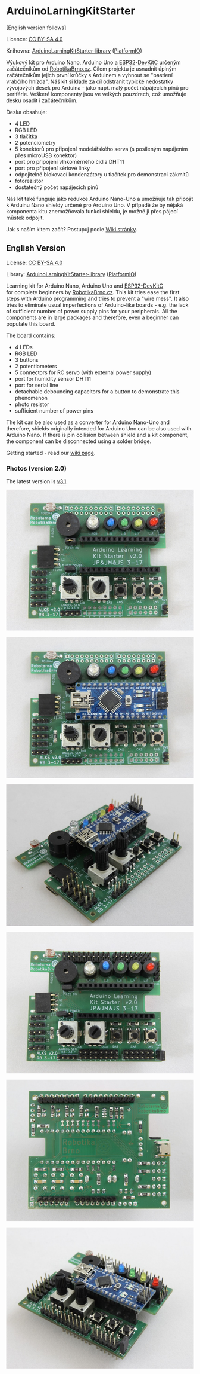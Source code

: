 # ArduinoLarningKitStarter

[English version follows]

Licence: [CC BY-SA 4.0](https://creativecommons.org/licenses/by-sa/4.0/?)

Knihovna: [ArduinoLarningKitStarter-library](https://github.com/RoboticsBrno/ArduinoLearningKitStarter-library.git) ([PlatformIO](https://platformio.org/lib/show/1745/ArduinoLearningKitStarter/))

Výukový kit pro Arduino Nano, Arduino Uno a 
[ESP32-DevKitC](https://www.espressif.com/en/products/hardware/esp32-devkitc/overview) 
určeným začátečníkům od [RobotikaBrno.cz](http://robotikabrno.cz/). 
Cílem projektu je usnadnit úplným začátečníkům jejich první krůčky s Arduinem 
a vyhnout se "bastlení vrabčího hnízda". Náš kit si klade za cíl odstranit 
typické nedostatky vývojových desek pro Arduina - jako např. malý počet 
nápájecích pinů pro periférie. Veškeré komponenty jsou ve velkých pouzdrech, 
což umožňuje desku osadit i začátečníkům.

Deska obsahuje:

- 4 LED
- RGB LED
- 3 tlačítka
- 2 potenciometry
- 5 konektorů pro připojení modelářského serva (s posíleným napájením přes
  microUSB konektor)
- port pro připojení vlhkoměrného čidla DHT11
- port pro připojení sériové linky
- odpojitelné blokovací kondenzátory u tlačítek pro demonstraci zákmitů
- fotorezistor
- dostatečný počet napájecích pinů

Náš kit také funguje jako redukce Arduino Nano-Uno a umožňuje tak připojit k
Arduinu Nano shieldy určené pro Arduino Uno. V případě že by nějaká komponenta
kitu znemožňovala funkci shieldu, je možné ji přes pájecí můstek odpojit.

Jak s naším kitem začít? Postupuj podle [Wiki stránky](https://github.com/RoboticsBrno/ArduinoLearningKitStarter/wiki).

## English Version

License: [CC BY-SA 4.0](https://creativecommons.org/licenses/by-sa/4.0/?)

Library: [ArduinoLarningKitStarter-library](https://github.com/RoboticsBrno/ArduinoLearningKitStarter-library.git) ([PlatformIO](https://platformio.org/lib/show/1745/ArduinoLearningKitStarter/))

Learning kit for Arduino Nano, Arduino Uno and [ESP32-DevKitC](https://www.espressif.com/en/products/hardware/esp32-devkitc/overview)  
for complete beginners by
[RobotikaBrno.cz](http://robotikabrno.cz/). This kit tries ease the first steps
with Arduino programming and tries to prevent a "wire mess". It also tries to
eliminate usual imperfections of Arduino-like boards - e.g. the lack of
sufficient number of power supply pins for your peripherals. All the components
are in large packages and therefore, even a beginner can populate this board.

The board contains:

- 4 LEDs
- RGB LED
- 3 buttons
- 2 potentiometers
- 5 connectors for RC servo (with external power supply)
- port for humidity sensor DHT11
- port for serial line
- detachable debouncing capacitors for a button to demonstrate this phenomenon
- photo resistor
- sufficient number of power pins

The kit can be also used as a converter for Arduino Nano-Uno and therefore,
shields originally intended for Arduino Uno can be also used with Arduino Nano.
If there is pin collision between shield and a kit component, the component can
be disconnected using a solder bridge.

Getting started - read our [wiki page](https://github.com/RoboticsBrno/ArduinoLearningKitStarter/wiki#english).

### Photos (version 2.0)

The latest version is [v3.1](https://github.com/RoboticsBrno/ArduinoLearningKitStarter/releases/).

![/media/ALKS_v2.0_2.01_top.JPG](/media/ALKS_v2.0_2.01_top.JPG)

![/media/ALKS_v2.0_2.02_top+nano.JPG](/media/ALKS_v2.0_2.02_top+nano.JPG)

![/media/ALKS_v2.0_2.03_trig+nano.JPG](/media/ALKS_v2.0_2.03_trig+nano.JPG)

![/media/ALKS_v2.0_3.00_top.JPG](/media/ALKS_v2.0_3.00_top.JPG)

![/media/ALKS_v2.0_3.01_bot.JPG](/media/ALKS_v2.0_3.01_bot.JPG)

![/media/ALKS_v2.0_3.02_trig+nano.JPG](/media/ALKS_v2.0_3.02_trig+nano.JPG)
